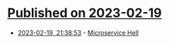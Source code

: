 # [Published on 2023-02-19](index.md)

* [2023-02-19, 21:38:53](https://lobste.rs/s/qmc1yt/microservice_hell) - [Microservice Hell](https://sheepcode.substack.com/p/devlife-5-microservice-hell)
